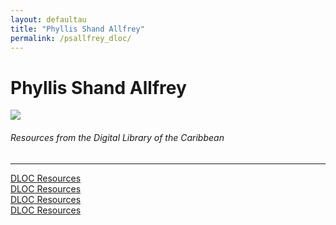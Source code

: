 ```yaml
---
layout: defaultau
title: "Phyllis Shand Allfrey"
permalink: /psallfrey_dloc/
---
```

<!-- partial:index.partial.html -->
<div class="content">
    <h1>Phyllis Shand Allfrey</h1>
    <div class="quote">
        <div><img src="https://upload.wikimedia.org/wikipedia/en/1/1b/Phyllis_Shand_Allfrey.jpg" class="logo"></div>
    </div>
    <body>
    <h6>Resources from the Digital Library of the Caribbean</h6><hr> 
        <a href="https://www.dloc.com/UF00080046/00023/images/7" target="_blank">DLOC Resources</a><br>
        <a href="https://www.dloc.com/UF00072476/00020/images/0" target="_blank">DLOC Resources</a><br>
        <a href="https://www.dloc.com/UF00072476/00016/images/0" target="_blank">DLOC Resources</a><br>
        <a href="https://www.dloc.com/AA00032523/00011/images/239" target="_blank">DLOC Resources</a><br>
    </body> 
          </div>
  <!-- partial -->
<script src='https://cdnjs.cloudflare.com/ajax/libs/jquery/3.1.1/jquery.min.js'></script><script  src="{{ site.baseurl }}/assets/js/authorscript.js"></script>